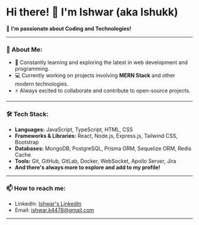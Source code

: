 # Hi there! 👋 I'm Ishwar (aka Ishukk)

👀 **I'm passionate about Coding and Technologies!**

---

### 🚀 About Me:

- 🌱 Constantly learning and exploring the latest in web development and programming.
- 💻 Currently working on projects involving **MERN Stack** and other modern technologies.
- ⚡ Always excited to collaborate and contribute to open-source projects.

---

### 🛠️ Tech Stack:

- **Languages:** JavaScript, TypeScript, HTML, CSS
- **Frameworks & Libraries:** React, Node.js, Express.js, Tailwind CSS, Bootstrap
- **Databases:** MongoDB, PostgreSQL, Prisma ORM, Sequelize ORM, Redis Cache
- **Tools:** Git, GitHub, GitLab, Docker, WebSocket, Apollo Server, Jira
- **And there's always more to explore and add to my profile!**

---

### 📫 How to reach me:

- LinkedIn: [Ishwar's LinkedIn](https://www.linkedin.com/in/ishwar-9a356a179)
- Email: [ishwar.k4478@gmail.com](mailto:ishwar.k4478@gmail.com)

---
